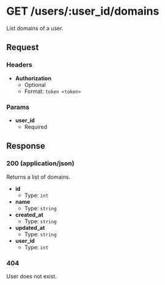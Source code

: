 # GET /users/:user_id/domains

List domains of a user.

## Request

### Headers

- **Authorization**
  + Optional
  + Format: `token <token>`

### Params

- **user_id**
  + Required

## Response

### 200 (application/json)

Returns a list of domains.

- **id**
  + Type: `int`
- **name**
  + Type: `string`
- **created_at**
  + Type: `string`
- **updated_at**
  + Type: `string`
- **user_id**
  + Type: `int`

### 404

User does not exist.
